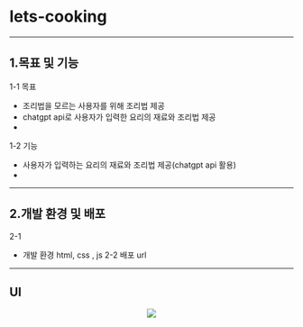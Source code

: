 # lets-cooking
_______________________
## 1.목표 및 기능
1-1  목표
* 조리법을 모르는 사용자를 위해 조리법 제공
* chatgpt api로 사용자가 입력한 요리의 재료와 조리법 제공
* 
1-2 기능
* 사용자가 입력하는 요리의 재료와 조리법 제공(chatgpt api 활용)
* 
_____________________
## 2.개발 환경 및 배포
  2-1
  * 개발 환경
    html, css , js
  2-2 배포 url

___________________
## UI

<p align="center">
  <img src="![main](https://github.com/su2minig/lets-cooking/assets/141402694/53a14115-1787-475b-9395-093b7ca8ec1c)">
</p>
